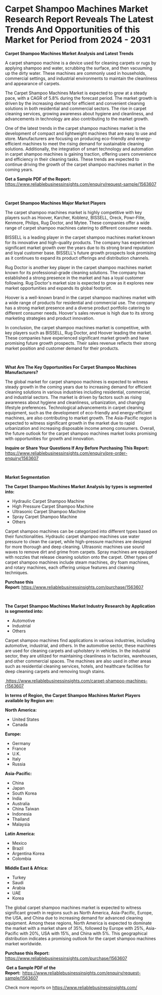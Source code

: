 <p><h1>Carpet Shampoo Machines Market Research Report Reveals The Latest Trends And Opportunities of this Market for Period from 2024 - 2031</h1></p><p><strong>Carpet Shampoo Machines Market Analysis and Latest Trends</strong></p>
<p><p>A carpet shampoo machine is a device used for cleaning carpets or rugs by applying shampoo and water, scrubbing the surface, and then vacuuming up the dirty water. These machines are commonly used in households, commercial settings, and industrial environments to maintain the cleanliness and appearance of carpets.</p><p>The Carpet Shampoo Machines Market is expected to grow at a steady pace, with a CAGR of 5.8% during the forecast period. The market growth is driven by the increasing demand for efficient and convenient cleaning solutions in both residential and commercial sectors. The rise in carpet cleaning services, growing awareness about hygiene and cleanliness, and advancements in technology are also contributing to the market growth.</p><p>One of the latest trends in the carpet shampoo machines market is the development of compact and lightweight machines that are easy to use and store. Manufacturers are focusing on producing eco-friendly and energy-efficient machines to meet the rising demand for sustainable cleaning solutions. Additionally, the integration of smart technology and automation in carpet shampoo machines is gaining traction, offering users convenience and efficiency in their cleaning tasks. These trends are expected to continue driving the growth of the carpet shampoo machines market in the coming years.</p></p>
<p><strong>Get a Sample PDF of the Report:&nbsp;</strong> <a href="https://www.reliablebusinessinsights.com/enquiry/request-sample/1563607">https://www.reliablebusinessinsights.com/enquiry/request-sample/1563607</a></p>
<p>&nbsp;</p>
<p><strong>Carpet Shampoo Machines Major Market Players</strong></p>
<p><p>The carpet shampoo machines market is highly competitive with key players such as Hoover, Karcher, Koblenz, BISSELL, Oreck, Powr-Flite, Kenmore, Philips, Rug Doctor, and Mytee. These companies offer a wide range of carpet shampoo machines catering to different consumer needs.</p><p>BISSELL is a leading player in the carpet shampoo machines market known for its innovative and high-quality products. The company has experienced significant market growth over the years due to its strong brand reputation and loyal customer base. BISSELL's future growth prospects look promising as it continues to expand its product offerings and distribution channels.</p><p>Rug Doctor is another key player in the carpet shampoo machines market known for its professional-grade cleaning solutions. The company has established a strong presence in the market and has a loyal customer following. Rug Doctor's market size is expected to grow as it explores new market opportunities and expands its global footprint.</p><p>Hoover is a well-known brand in the carpet shampoo machines market with a wide range of products for residential and commercial use. The company has a strong market presence and a diverse product portfolio catering to different consumer needs. Hoover's sales revenue is high due to its strong marketing strategies and product innovation.</p><p>In conclusion, the carpet shampoo machines market is competitive, with key players such as BISSELL, Rug Doctor, and Hoover leading the market. These companies have experienced significant market growth and have promising future growth prospects. Their sales revenue reflects their strong market position and customer demand for their products.</p></p>
<p>&nbsp;</p>
<p><strong>What Are The Key Opportunities For Carpet Shampoo Machines Manufacturers?</strong></p>
<p><p>The global market for carpet shampoo machines is expected to witness steady growth in the coming years due to increasing demand for efficient cleaning solutions in various industries including residential, commercial, and industrial sectors. The market is driven by factors such as rising awareness about hygiene and cleanliness, urbanization, and changing lifestyle preferences. Technological advancements in carpet cleaning equipment, such as the development of eco-friendly and energy-efficient machines, are also contributing to market growth. The Asia-Pacific region is expected to witness significant growth in the market due to rapid urbanization and increasing disposable income among consumers. Overall, the future outlook for the carpet shampoo machines market looks promising with opportunities for growth and innovation.</p></p>
<p><strong>Inquire or Share Your Questions If Any Before Purchasing This Report:</strong> <a href="https://www.reliablebusinessinsights.com/enquiry/pre-order-enquiry/1563607">https://www.reliablebusinessinsights.com/enquiry/pre-order-enquiry/1563607</a></p>
<p>&nbsp;</p>
<p><strong>Market Segmentation</strong></p>
<p><strong>The Carpet Shampoo Machines Market Analysis by types is segmented into:</strong></p>
<p><ul><li>Hydraulic Carpet Shampoo Machine</li><li>High Pressure Carpet Shampoo Machine</li><li>Ultrasonic Carpet Shampoo Machine</li><li>Spray Carpet Shampoo Machine</li><li>Others</li></ul></p>
<p><p>Carpet shampoo machines can be categorized into different types based on their functionalities. Hydraulic carpet shampoo machines use water pressure to clean the carpet, while high-pressure machines are designed for more thorough and deep cleaning. Ultrasonic machines use sound waves to remove dirt and grime from carpets. Spray machines are equipped with nozzles that release cleaning solution onto the carpet. Other types of carpet shampoo machines include steam machines, dry foam machines, and rotary machines, each offering unique features and cleaning techniques.</p></p>
<p><strong>Purchase this Report:&nbsp;</strong><a href="https://www.reliablebusinessinsights.com/purchase/1563607">https://www.reliablebusinessinsights.com/purchase/1563607</a></p>
<p>&nbsp;</p>
<p><strong>The Carpet Shampoo Machines Market Industry Research by Application is segmented into:</strong></p>
<p><ul><li>Automotive</li><li>Industrial</li><li>Others</li></ul></p>
<p><p>Carpet shampoo machines find applications in various industries, including automotive, industrial, and others. In the automotive sector, these machines are used for cleaning carpets and upholstery in vehicles. In the industrial sector, they are utilized for maintaining cleanliness in factories, warehouses, and other commercial spaces. The machines are also used in other areas such as residential cleaning services, hotels, and healthcare facilities for deep cleaning carpets and removing tough stains.</p></p>
<p><a href="https://www.reliablebusinessinsights.com/carpet-shampoo-machines-r1563607">&nbsp;https://www.reliablebusinessinsights.com/carpet-shampoo-machines-r1563607</a></p>
<p><strong>In terms of Region, the Carpet Shampoo Machines Market Players available by Region are:</strong></p>
<p>
    <p> <strong> North America: </strong>
        <ul>
            <li>United States</li>
            <li>Canada</li>
        </ul>
        </p> 
    <p> <strong> Europe: </strong>
        <ul>
            <li>Germany</li>
            <li>France</li>
            <li>U.K.</li>
            <li>Italy</li>
            <li>Russia</li>
        </ul>
        </p> 
    <p> <strong> Asia-Pacific: </strong>
        <ul>
            <li>China</li>
            <li>Japan</li>
            <li>South Korea</li>
            <li>India</li>
            <li>Australia</li>
            <li>China Taiwan</li>
            <li>Indonesia</li>
            <li>Thailand</li>
            <li>Malaysia</li>
        </ul>
        </p> 
    <p> <strong> Latin America: </strong>
        <ul>
            <li>Mexico</li>
            <li>Brazil</li>
            <li>Argentina Korea</li>
            <li>Colombia</li>
        </ul>
        </p> 
    <p> <strong> Middle East & Africa: </strong>
        <ul>
            <li>Turkey</li>
            <li>Saudi</li>
            <li>Arabia</li>
            <li>UAE</li>
            <li>Korea</li>
        </ul>
    </p>
    </p>
<p><p>The global carpet shampoo machines market is expected to witness significant growth in regions such as North America, Asia-Pacific, Europe, the USA, and China due to increasing demand for advanced cleaning equipment. Among these regions, North America is expected to dominate the market with a market share of 35%, followed by Europe with 25%, Asia-Pacific with 20%, USA with 15%, and China with 5%. This geographical distribution indicates a promising outlook for the carpet shampoo machines market worldwide.</p></p>
<p><strong>Purchase this Report: </strong><a href="https://www.reliablebusinessinsights.com/purchase/1563607">https://www.reliablebusinessinsights.com/purchase/1563607</a></p>
<p>&nbsp;<strong>Get a Sample PDF of the Report:&nbsp;&nbsp;</strong><a href="https://www.reliablebusinessinsights.com/enquiry/request-sample/1563607">https://www.reliablebusinessinsights.com/enquiry/request-sample/1563607</a></p>
<p><strong></strong></p>
<p>Check more reports on <a href="https://www.reliablebusinessinsights.com/">https://www.reliablebusinessinsights.com/</a></p>